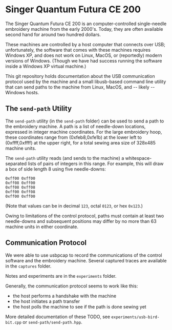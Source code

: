 # Singer Quantum Futura CE 200

The Singer Quantum Futura CE 200 is an computer-controlled single-needle embroidery machine from the early 2000's.
Today, they are often available second hand for around two hundred dollars.

These machines are controlled by a host computer that connects over USB;
unfortunately, the software that comes with these machines requires Windows XP, and does not work on Linux, MacOS, or (reportedly) modern versions of Windows.
(Though we have had success running the software inside a Windows XP virtual machine.)

This git repository holds documentation about the USB communication protocol used by the machine and a small libusb-based command line utility that can send paths to the machine from Linux, MacOS, and -- likely -- Windows hosts.

## The `send-path` Utility

The `send-path` utility (in the `send-path` folder) can be used to send a path to the embroidery machine.
A path is a list of needle-down locations, expressed in integer machine coordinates.
For the large embroidery hoop, these coordinates range from (0xfeb8,0xfe1b) at the lower left to (0xffff,0xffff) at the upper right, for a total sewing area size of 328x485 machine units.

The `send-path` utility reads (and sends to the machine) a whitespace-separated lists of pairs of integers in this range. For example, this will draw a box of side length 8 using five needle-downs:
```
0xff00 0xff00
0xff08 0xff00
0xff08 0xff08
0xff00 0xff08
0xff00 0xff00
```
(Note that values can be in decimal `123`, octal `0123`, or hex `0x123`.)

Owing to limitations of the control protocol, paths must contain at least two needle-downs and subsequent positions may differ by no more than 63 machine units in either coordinate.


## Communication Protocol

We were able to use usbpcap to record the communications of the control software and the embroidery machine. Several captured traces are available in the `captures` folder.

Notes and experiments are in the `experiments` folder.

Generally, the communication protocol seems to work like this:
 - the host performs a handshake with the machine
 - the host initiates a path transfer
 - the host polls the machine to see if the path is done sewing yet

More detailed documentation of these TODO, see `experiments/usb-bird-bit.cpp` or `send-path/send-path.hpp`.

